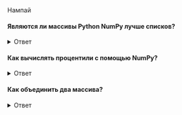 Нампай

#### Являются ли массивы Python NumPy лучше списков?

<details>
<summary>Ответ</summary>
Массивы Python NumPy используются вместо списка по следующим трем причинам:

1. меньший объем памяти;

2. быстрее;

3. удобнее.
</details>

#### Как вычислять процентили с помощью NumPy?

<details>
<summary>Ответ</summary>
Медиана - это 50 процентиль по определению. 25 процентиль указывает, что 25% наблюдаемых меньше числа в процентиле, то есть n процентов наблюдаемых значений меньше значения в процентиле n.

Мы можем вычислить его с помощью NumPy, используя следующий код:

import numpy as np
a = np.array([i for i in range(100)])
p = np.percentile(a, 50) # Возвращает 50-ый перцентиль - медиану
print(p)
</details>

#### Как объединить два массива?
<details>
<summary>Ответ</summary>
Для объединения массивов нужно использовать соответствующую функцию Numpy:

import numpy as np

a = np.array([1, 2, 3])
b = np.array([4, 5, 6])

np.concatenate((a,b))
#=> array([1, 2, 3, 4, 5, 6])
</details>
